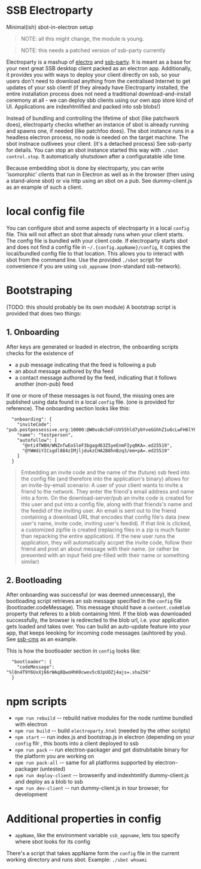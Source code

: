 # SSB Electroparty
Minimal(ish) sbot-in-electron setup

> NOTE: all this might change, the module is young.

> NOTE: this needs a patched version of ssb-party currently

Electroparty is a mashup of [electro](https://www.npmjs.com/package/electro) and [ssb-party](https://www.npmjs.com/package/ssb-party).
It is meant as a base for your next great SSB desktop client packed as an electron app. Additionally, it provides you with ways to deploy your client directly on ssb, so your users don't need to download anything from the centralised Internet to get updates of your ssb client! (if they already have Electroparty installed, the entire installation process does not need a traditional download-and-install ceremony at all - we can deploy sbb clients using our own app store kind of UI. Applications are indexhtmlified and packed into ssb blobs!)

Instead of bundling and controlling the lifetime of sbot (like patchwork does), electroparty checks whether an instance of sbot is already running and spawns one, if needed (like patchfoo does). The sbot instance runs in a headless electron process, no node is needed on the target machine. The sbot instnace outlivees your client. (it's a detached process) See ssb-party for details. You can stop an sbot instance started this way with `./sbot control.stop`. It automatically shutsdown after a configuratable idle time.

Because embedding sbot is done by electroparty, you can write 'isomorphic' clients that run in Electron as well as in the browser (then using a stand-alone sbot) or via http using an sbot on a pub. See dummy-client.js as an example of such a client.

# local config file

You can configure sbot and some aspects of electroparty in a local `config` file. This will not affect an sbot that already runs when your client starts. The config file is bundled with your client code. If electroparty starts sbot  and does not find a config file in `~/.{config.appName}/config`, it copies the local/bundled config file to that location. This allows you to interact with sbot from the command line. Use the provided `./sbot` script for convenience if you are using `ssb_appname` (non-standard ssb-network).

# Bootstraping

(TODO: this should probably be its own module)
A bootstrap script is provided that does two things:

## 1. Onboarding

After keys are generated or loaded in electron, the onboarding scripts checks for the existence of
- a pub message indicating that the feed is following a pub
- an about message authored by tha feed
- a contact message authored by the feed, indicating that it follows another (non-pub) feed

If one or more of these messages is not found, the missing ones are published using data found in a local `config` file. (one is provided for reference). The onboarding section looks like this:

```
  "onboarding": {
    "inviteCode": "pub.postpossessive.org:10000:@W0usBc5dFcUVSShld7ybYveGGhhZ1u6cLwFH6lYPCDo=.ed25519~lfg7zfhEIECym4xRRxf9FiOa9O7Hsi1LYhMiSRs1cmQ=",
    "name": "testperson",
    "autofollow": [
      "@nti4TWBH/WNZnfwEoSleF3bgagd63Z5yeEnmFIyq0KA=.ed25519",
      "@YWWdiYICsgdl884zIMjljdukzCHA2B8hnBzq3/em+pA=.ed25519"
    ]
  }
```

> Embedding an invite code and the name of the (future) ssb feed into the config file (and therefore into the application's binary) allows for an invite-by-email scenario: A user of your client wants to invite a friend to the network. They enter the friend's email address and name into a form. On the download-server/pub an invite code is created for this user and put into a config file, along with that friends's name and the feedid of the inviting user. An email is sent out to the friend containing a download URL that encodes that config file's data (new user's name, invite code, inviting user's feedid). If that link is clicked, a customized zipfile is created (replacing files in a zip is much faster than repacking the entire application). If the new user runs the application, they will automatically accpet the invite code, follow their friend and post an about message with their name. (or rather be presented with an input field pre-filled with their name or something similar)

## 2. Bootloading

After onboarding was successful (or was deemed unnecessary), the bootloading script retrieves an ssb message specified in the `config` file (bootloader.codeMessage). This message should have a `content.codeBlob` property that referes to a blob containing html. If the blob was downloaded successfully, the browser is redirected to the blob url, i.e. your application gets loaded and takes over. You can build an auto-update feature into your app, that keeps leeoking for incoming code messages (auhtored by you). See [ssb-cms](https://github.com/regular/ssb-cms) as an example.

This is how the bootloader section in `config` looks like:

```
  "bootloader": {
    "codeMessage": "%l8n4T9Y6UxXj66rWAq8QwoHhK0cwev5c0JpUOZj4ajs=.sha256"
  }
```

# npm scripts

- `npm run rebuild` -- rebuild native modules for the node runtime bundled with electron
- `npm run build` -- build `electroparty.html` (needed by the other scripts)
- `npm start` -- run index.js and bootstrap.js in electron (depending on your `config` filr , this boots into a client deployed to ssb
- `npm run pack` -- run electron-packager and get distrubitable binary for the platform you are working on
- `npm run pack-all` -- same for all platforms supported by electron-packager (untested)
- `npm run deploy-client` -- browserify and indexhtmlify dummy-client.js and deploy as a blob to ssb
- `npm run dev-client` -- run dummy-client.js in tour browser, for development

# Additional properties in config

 - `appName`, like the environment variable `ssb_appname`, lets tou specify where sbot looks for its config

There's a script that takes appName form the  `config` file in the current working directory and runs sbot. Example: `./sbot whoami`
